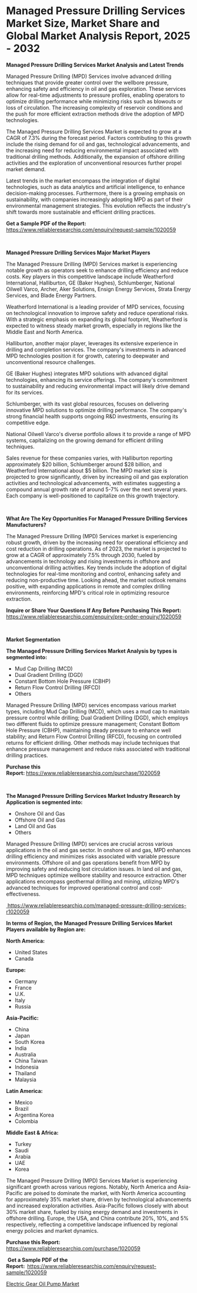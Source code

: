 <p><h1>Managed Pressure Drilling Services Market Size, Market Share and Global Market Analysis Report, 2025 - 2032</h1></p><p><strong>Managed Pressure Drilling Services Market Analysis and Latest Trends</strong></p>
<p><p>Managed Pressure Drilling (MPD) Services involve advanced drilling techniques that provide greater control over the wellbore pressure, enhancing safety and efficiency in oil and gas exploration. These services allow for real-time adjustments to pressure profiles, enabling operators to optimize drilling performance while minimizing risks such as blowouts or loss of circulation. The increasing complexity of reservoir conditions and the push for more efficient extraction methods drive the adoption of MPD technologies.</p><p>The Managed Pressure Drilling Services Market is expected to grow at a CAGR of 7.3% during the forecast period. Factors contributing to this growth include the rising demand for oil and gas, technological advancements, and the increasing need for reducing environmental impact associated with traditional drilling methods. Additionally, the expansion of offshore drilling activities and the exploration of unconventional resources further propel market demand. </p><p>Latest trends in the market encompass the integration of digital technologies, such as data analytics and artificial intelligence, to enhance decision-making processes. Furthermore, there is a growing emphasis on sustainability, with companies increasingly adopting MPD as part of their environmental management strategies. This evolution reflects the industry's shift towards more sustainable and efficient drilling practices.</p></p>
<p><strong>Get a Sample PDF of the Report:&nbsp;</strong> <a href="https://www.reliableresearchiq.com/enquiry/request-sample/1020059?utm_campaign=3441&utm_medium=2&utm_source=Github&utm_content=ia&utm_term=11042025&utm_id=managed-pressure-drilling-services">https://www.reliableresearchiq.com/enquiry/request-sample/1020059</a></p>
<p>&nbsp;</p>
<p><strong>Managed Pressure Drilling Services Major Market Players</strong></p>
<p><p>The Managed Pressure Drilling (MPD) Services market is experiencing notable growth as operators seek to enhance drilling efficiency and reduce costs. Key players in this competitive landscape include Weatherford International, Halliburton, GE (Baker Hughes), Schlumberger, National Oilwell Varco, Archer, Aker Solutions, Ensign Energy Services, Strata Energy Services, and Blade Energy Partners.</p><p>Weatherford International is a leading provider of MPD services, focusing on technological innovation to improve safety and reduce operational risks. With a strategic emphasis on expanding its global footprint, Weatherford is expected to witness steady market growth, especially in regions like the Middle East and North America.</p><p>Halliburton, another major player, leverages its extensive experience in drilling and completion services. The company's investments in advanced MPD technologies position it for growth, catering to deepwater and unconventional resource challenges.</p><p>GE (Baker Hughes) integrates MPD solutions with advanced digital technologies, enhancing its service offerings. The company's commitment to sustainability and reducing environmental impact will likely drive demand for its services.</p><p>Schlumberger, with its vast global resources, focuses on delivering innovative MPD solutions to optimize drilling performance. The company's strong financial health supports ongoing R&D investments, ensuring its competitive edge.</p><p>National Oilwell Varco's diverse portfolio allows it to provide a range of MPD systems, capitalizing on the growing demand for efficient drilling techniques.</p><p>Sales revenue for these companies varies, with Halliburton reporting approximately $20 billion, Schlumberger around $28 billion, and Weatherford International about $5 billion. The MPD market size is projected to grow significantly, driven by increasing oil and gas exploration activities and technological advancements, with estimates suggesting a compound annual growth rate of around 5-7% over the next several years. Each company is well-positioned to capitalize on this growth trajectory.</p></p>
<p>&nbsp;</p>
<p><strong>What Are The Key Opportunities For Managed Pressure Drilling Services Manufacturers?</strong></p>
<p><p>The Managed Pressure Drilling (MPD) Services market is experiencing robust growth, driven by the increasing need for operational efficiency and cost reduction in drilling operations. As of 2023, the market is projected to grow at a CAGR of approximately 7.5% through 2030, fueled by advancements in technology and rising investments in offshore and unconventional drilling activities. Key trends include the adoption of digital technologies for real-time monitoring and control, enhancing safety and reducing non-productive time. Looking ahead, the market outlook remains positive, with expanding applications in remote and complex drilling environments, reinforcing MPD's critical role in optimizing resource extraction.</p></p>
<p><strong>Inquire or Share Your Questions If Any Before Purchasing This Report:</strong> <a href="https://www.reliableresearchiq.com/enquiry/pre-order-enquiry/1020059?utm_campaign=3441&utm_medium=2&utm_source=Github&utm_content=ia&utm_term=11042025&utm_id=managed-pressure-drilling-services">https://www.reliableresearchiq.com/enquiry/pre-order-enquiry/1020059</a></p>
<p>&nbsp;</p>
<p><strong>Market Segmentation</strong></p>
<p><strong>The Managed Pressure Drilling Services Market Analysis by types is segmented into:</strong></p>
<p><ul><li>Mud Cap Drilling (MCD)</li><li>Dual Gradient Drilling (DGD)</li><li>Constant Bottom Hole Pressure (CBHP)</li><li>Return Flow Control Drilling (RFCD)</li><li>Others</li></ul></p>
<p><p>Managed Pressure Drilling (MPD) services encompass various market types, including Mud Cap Drilling (MCD), which uses a mud cap to maintain pressure control while drilling; Dual Gradient Drilling (DGD), which employs two different fluids to optimize pressure management; Constant Bottom Hole Pressure (CBHP), maintaining steady pressure to enhance well stability; and Return Flow Control Drilling (RFCD), focusing on controlled returns for efficient drilling. Other methods may include techniques that enhance pressure management and reduce risks associated with traditional drilling practices.</p></p>
<p><strong>Purchase this Report:&nbsp;</strong><a href="https://www.reliableresearchiq.com/purchase/1020059?utm_campaign=3441&utm_medium=2&utm_source=Github&utm_content=ia&utm_term=11042025&utm_id=managed-pressure-drilling-services">https://www.reliableresearchiq.com/purchase/1020059</a></p>
<p>&nbsp;</p>
<p><strong>The Managed Pressure Drilling Services Market Industry Research by Application is segmented into:</strong></p>
<p><ul><li>Onshore Oil and Gas</li><li>Offshore Oil and Gas</li><li>Land Oil and Gas</li><li>Others</li></ul></p>
<p><p>Managed Pressure Drilling (MPD) services are crucial across various applications in the oil and gas sector. In onshore oil and gas, MPD enhances drilling efficiency and minimizes risks associated with variable pressure environments. Offshore oil and gas operations benefit from MPD by improving safety and reducing lost circulation issues. In land oil and gas, MPD techniques optimize wellbore stability and resource extraction. Other applications encompass geothermal drilling and mining, utilizing MPD's advanced techniques for improved operational control and cost-effectiveness.</p></p>
<p><a href="https://www.reliableresearchiq.com/managed-pressure-drilling-services-r1020059?utm_campaign=3441&utm_medium=2&utm_source=Github&utm_content=ia&utm_term=11042025&utm_id=managed-pressure-drilling-services">&nbsp;https://www.reliableresearchiq.com/managed-pressure-drilling-services-r1020059</a></p>
<p><strong>In terms of Region, the Managed Pressure Drilling Services Market Players available by Region are:</strong></p>
<p>
    <p> <strong> North America: </strong>
        <ul>
            <li>United States</li>
            <li>Canada</li>
        </ul>
        </p> 
    <p> <strong> Europe: </strong>
        <ul>
            <li>Germany</li>
            <li>France</li>
            <li>U.K.</li>
            <li>Italy</li>
            <li>Russia</li>
        </ul>
        </p> 
    <p> <strong> Asia-Pacific: </strong>
        <ul>
            <li>China</li>
            <li>Japan</li>
            <li>South Korea</li>
            <li>India</li>
            <li>Australia</li>
            <li>China Taiwan</li>
            <li>Indonesia</li>
            <li>Thailand</li>
            <li>Malaysia</li>
        </ul>
        </p> 
    <p> <strong> Latin America: </strong>
        <ul>
            <li>Mexico</li>
            <li>Brazil</li>
            <li>Argentina Korea</li>
            <li>Colombia</li>
        </ul>
        </p> 
    <p> <strong> Middle East & Africa: </strong>
        <ul>
            <li>Turkey</li>
            <li>Saudi</li>
            <li>Arabia</li>
            <li>UAE</li>
            <li>Korea</li>
        </ul>
    </p>
    </p>
<p><p>The Managed Pressure Drilling (MPD) Services Market is experiencing significant growth across various regions. Notably, North America and Asia-Pacific are poised to dominate the market, with North America accounting for approximately 35% market share, driven by technological advancements and increased exploration activities. Asia-Pacific follows closely with about 30% market share, fueled by rising energy demand and investments in offshore drilling. Europe, the USA, and China contribute 20%, 10%, and 5% respectively, reflecting a competitive landscape influenced by regional energy policies and market dynamics.</p></p>
<p><strong>Purchase this Report: </strong><a href="https://www.reliableresearchiq.com/purchase/1020059?utm_campaign=3441&utm_medium=2&utm_source=Github&utm_content=ia&utm_term=11042025&utm_id=managed-pressure-drilling-services">https://www.reliableresearchiq.com/purchase/1020059</a></p>
<p>&nbsp;<strong>Get a Sample PDF of the Report:&nbsp;&nbsp;</strong><a href="https://www.reliableresearchiq.com/enquiry/request-sample/1020059?utm_campaign=3441&utm_medium=2&utm_source=Github&utm_content=ia&utm_term=11042025&utm_id=managed-pressure-drilling-services">https://www.reliableresearchiq.com/enquiry/request-sample/1020059</a></p>
<p><strong></strong></p>
<p><p><a href="https://github.com/kukolkasimo5/Market-Research-Report-List-1/blob/main/electric-gear-oil-pump-market.md?utm_campaign=3441&utm_medium=2&utm_source=Github&utm_content=ia&utm_term=11042025&utm_id=managed-pressure-drilling-services">Electric Gear Oil Pump Market</a></p></p>